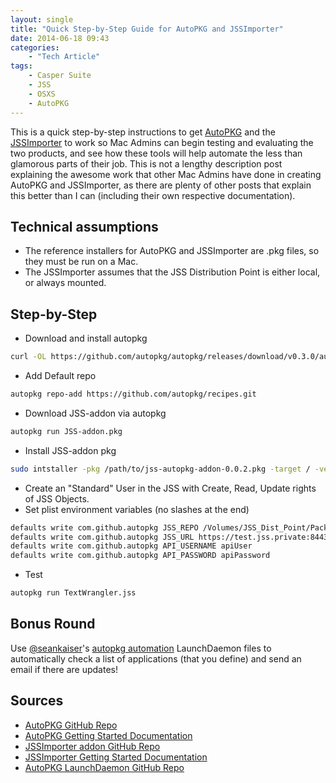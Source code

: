 ```yaml
---
layout: single
title: "Quick Step-by-Step Guide for AutoPKG and JSSImporter"
date: 2014-06-18 09:43
categories:
    - "Tech Article"
tags:
    - Casper Suite
    - JSS
    - OSXS
    - AutoPKG
---
```

This is a quick step-by-step instructions to get [AutoPKG][AutoPKG] and the [JSSImporter][JSSImporter] to work so Mac Admins can begin testing and evaluating the two products, and see how these tools will help automate the less than glamorous parts of their job.  This is not a lengthy description post explaining the awesome work that other Mac Admins have done in creating AutoPKG and JSSImporter, as there are plenty of other posts that explain this better than I can (including their own respective documentation).

Technical assumptions
---

- The reference installers for AutoPKG and JSSImporter are .pkg files, so they must be run on a Mac.
- The JSSImporter assumes that the JSS Distribution Point is either local, or always mounted.

Step-by-Step
---

- Download and install autopkg

``` bash
curl -OL https://github.com/autopkg/autopkg/releases/download/v0.3.0/autopkg-0.3.0.pkg
```

- Add Default repo

``` bash
autopkg repo-add https://github.com/autopkg/recipes.git
```

- Download JSS-addon via autopkg

``` bash
autopkg run JSS-addon.pkg
```

- Install JSS-addon pkg

``` bash
sudo intstaller -pkg /path/to/jss-autopkg-addon-0.0.2.pkg -target / -verbose
```

- Create an "Standard" User in the JSS with Create, Read, Update rights of JSS Objects.
- Set plist environment variables (no slashes at the end)

``` bash
defaults write com.github.autopkg JSS_REPO /Volumes/JSS_Dist_Point/Packages
defaults write com.github.autopkg JSS_URL https://test.jss.private:8443
defaults write com.github.autopkg API_USERNAME apiUser
defaults write com.github.autopkg API_PASSWORD apiPassword
```

- Test

``` bash
autopkg run TextWrangler.jss
```

Bonus Round
---
Use [@seankaiser][seankaiser]'s [autopkg automation][skauto] LaunchDaemon files to automatically check a list of applications (that you define) and send an email if there are updates!

Sources
---

- [AutoPKG GitHub Repo][AutoPKG]
- [AutoPKG Getting Started Documentation][autoDOC]
- [JSSImporter addon GitHub Repo][JSSImporter]
- [JSSImporter Getting Started Documentation][jssDOC]
- [AutoPKG LaunchDaemon GitHub Repo][skauto]

[AutoPKG]: https://github.com/autopkg/autopkg
[autoDOC]: https://github.com/autopkg/autopkg/wiki/Getting-Started
[JSSImporter]: https://github.com/arubdesu/jss-autopkg-addon
[jssDOC]: http://www.318.com/2014/01/introducing-jssimporter-for-autopkg/
[seankaiser]: https://twitter.com/seankaiser
[skauto]: https://github.com/seankaiser/automation-scripts/tree/master/autopkg

